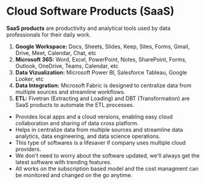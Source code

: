 # **Cloud Software Products (SaaS)**

**SaaS products** are productivity and analytical tools used by data professionals for their daily work.

1. **Google Workspace:** Docs, Sheets, Slides, Keep, Sites, Forms, Gmail, Drive, Meet, Calendar, Chat, etc
2. **Microsoft 365:** Word, Excel, PowerPoint, Notes, SharePoint, Forms, Outlook, OneDrive, Teams, Calendar, etc
3. **Data Vizualization:** Microsoft Power BI, Salesforce Tableau, Google Looker, etc
4. **Data Integration:** Microsoft Fabric is designed to centralize data from multiple sources and streamline workflows.
5. **ETL:** Fivetran (Extracting and Loading) and DBT (Transformation) are SaaS products to automate the ETL processes. 

- Provides local apps and a cloud versions, enabling easy cloud collaboration and sharing of data cross platform.
- Helps in centralize data from multiple sources and streamline data analytics, data engineering, and data science operations.
- This type of softwares is a lifesaver if company uses multiple cloud providers.
- We don't need to worry about the software updated, we'll always get the latest software with trending features.
- All works on the subscription based model and the cost managment can be monitored and changed on the go anytime.

